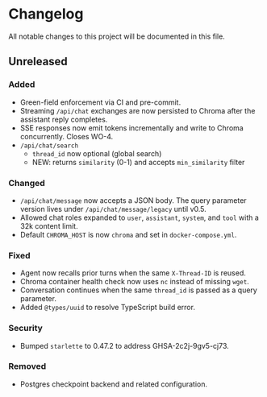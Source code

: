 # Changelog

All notable changes to this project will be documented in this file.

## Unreleased

### Added
- Green-field enforcement via CI and pre-commit.
- Streaming `/api/chat` exchanges are now persisted to Chroma after the
  assistant reply completes.
- SSE responses now emit tokens incrementally and write to Chroma concurrently.
  Closes WO-4.
- `/api/chat/search`
    - `thread_id` now optional (global search)
    - NEW: returns `similarity` (0-1) and accepts `min_similarity` filter

### Changed
- `/api/chat/message` now accepts a JSON body. The query parameter version lives under `/api/chat/message/legacy` until v0.5.
- Allowed chat roles expanded to `user`, `assistant`, `system`, and `tool` with a 32k content limit.
- Default `CHROMA_HOST` is now `chroma` and set in `docker-compose.yml`.


### Fixed
- Agent now recalls prior turns when the same `X-Thread-ID` is reused.
- Chroma container health check now uses `nc` instead of missing `wget`.
- Conversation continues when the same `thread_id` is passed as a query parameter.
- Added `@types/uuid` to resolve TypeScript build error.

### Security
- Bumped `starlette` to 0.47.2 to address GHSA-2c2j-9gv5-cj73.

### Removed
- Postgres checkpoint backend and related configuration.
